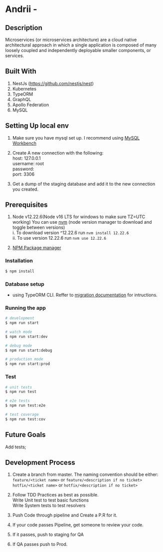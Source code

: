 # Andrii -

## Description

Microservices (or microservices architecture) are a cloud native architectural approach in which a single application is composed of many loosely coupled and independently deployable smaller components, or services.

## Built With

1. NestJs (https://github.com/nestjs/nest)
2. Kubernetes
3. TypeORM
4. GraphQL
5. Apollo Federation
6. MySQL

## Setting Up local env

1. Make sure you have mysql set up. I recommend using [MySQL Workbench](https://www.mysql.com/products/workbench/)
2. Create A new connection with the following:
   <br/>host: 127.0.0.1
   <br/>username: root
   <br/>password:
   <br/>port: 3306

3. Get a dump of the staging database and add it to the new connection you created.

## Prerequisites

1. Node v12.22.6(Node v16 LTS for windows to make sure TZ=UTC working)
   You can use [nvm](https://github.com/nvm-sh/nvm) (node version manager to download and toggle between versions)
   <br/> i. To download version ^12.22.6 run `nvm install 12.22.6`
   <br/> ii. To use version 12.22.6 run `nvm use 12.22.6`

2. [NPM Package manager](https://docs.npmjs.com/cli/v6)

### Installation

```bash
$ npm install
```

### Database setup

- using TypeORM CLI. Reffer to [migration documentation](https://github.com/typeorm/typeorm/blob/master/docs/migrations.md#migrations) for intructions.

### Running the app

```bash
# development
$ npm run start

# watch mode
$ npm run start:dev

# debug mode
$ npm run start:debug

# production mode
$ npm run start:prod
```

### Test

```bash
# unit tests
$ npm run test

# e2e tests
$ npm run test:e2e

# test coverage
$ npm run test:cov
```

## Future Goals

Add tests;

## Development Process

1. Create a branch from master. The naming convention should be either:
   <br/>`feature/<ticket name>` or `feature/<description if no ticket>`
   <br/>`hotfix/<ticket name>` or `hotfix/<description if no ticket>`

2. Follow TDD Practices as best as possible.
   <br/> Write Unit test to test basic functions
   <br/> Write System tests to test resolvers

3. Push Code through pipeline and Create a P.R for it.

4. If your code passes Pipeline, get someone to review your code.

5. If it passes, push to staging for QA

6. If QA passes push to Prod.
